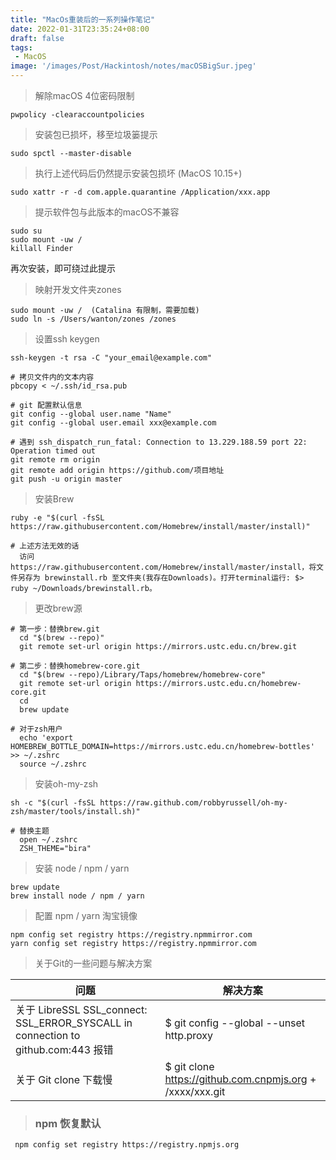 ```yaml
---
title: "MacOs重装后的一系列操作笔记"
date: 2022-01-31T23:35:24+08:00
draft: false
tags:
 - MacOS
image: '/images/Post/Hackintosh/notes/macOSBigSur.jpeg'
---
```


> 解除macOS 4位密码限制

    pwpolicy -clearaccountpolicies

<!--more-->

> 安装包已损坏，移至垃圾篓提示
  
    sudo spctl --master-disable

> 执行上述代码后仍然提示安装包损坏 (MacOS 10.15+)
  ```
  sudo xattr -r -d com.apple.quarantine /Application/xxx.app
  ```
> 提示软件包与此版本的macOS不兼容
  ```
  sudo su
  sudo mount -uw /
  killall Finder
  ```
  再次安装，即可绕过此提示
> 映射开发文件夹zones

    sudo mount -uw /  (Catalina 有限制，需要加载)
    sudo ln -s /Users/wanton/zones /zones

> 设置ssh keygen

    ssh-keygen -t rsa -C "your_email@example.com"

    # 拷贝文件内的文本内容 
    pbcopy < ~/.ssh/id_rsa.pub

    # git 配置默认信息
    git config --global user.name "Name"
    git config --global user.email xxx@example.com
    
    # 遇到 ssh_dispatch_run_fatal: Connection to 13.229.188.59 port 22: Operation timed out
    git remote rm origin
    git remote add origin https://github.com/项目地址
    git push -u origin master

> 安装Brew

    ruby -e "$(curl -fsSL https://raw.githubusercontent.com/Homebrew/install/master/install)"

    # 上述方法无效的话 
      访问https://raw.githubusercontent.com/Homebrew/install/master/install，将文件另存为 brewinstall.rb 至文件夹(我存在Downloads)。打开terminal运行: $> ruby ~/Downloads/brewinstall.rb。


> 更改brew源

   
    # 第一步：替换brew.git
      cd "$(brew --repo)"
      git remote set-url origin https://mirrors.ustc.edu.cn/brew.git
    
    # 第二步：替换homebrew-core.git
      cd "$(brew --repo)/Library/Taps/homebrew/homebrew-core"
      git remote set-url origin https://mirrors.ustc.edu.cn/homebrew-core.git
      cd
      brew update
    
    # 对于zsh用户
      echo 'export HOMEBREW_BOTTLE_DOMAIN=https://mirrors.ustc.edu.cn/homebrew-bottles' >> ~/.zshrc
      source ~/.zshrc
    

> 安装oh-my-zsh

    sh -c "$(curl -fsSL https://raw.github.com/robbyrussell/oh-my-zsh/master/tools/install.sh)"

    # 替换主题
      open ~/.zshrc
      ZSH_THEME="bira"

    
> 安装  node / npm / yarn

    brew update
    brew install node / npm / yarn

> 配置 npm / yarn 淘宝镜像

    npm config set registry https://registry.npmmirror.com
    yarn config set registry https://registry.npmmirror.com

> 关于Git的一些问题与解决方案

  |问题|解决方案|
  |-|-|
  |关于 LibreSSL SSL_connect: SSL_ERROR_SYSCALL in connection to github.com:443 报错|$ git config --global --unset http.proxy|
  |关于 Git clone 下载慢|$ git clone https://github.com.cnpmjs.org + /xxxx/xxx.git|





> ### npm 恢复默认

```
 npm config set registry https://registry.npmjs.org
```
